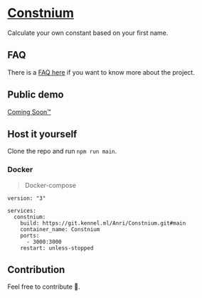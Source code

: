 # [Constnium](https://git.kennel.ml/Anri/Constnium)

Calculate your own constant based on your first name.

## FAQ
There is a [FAQ here](./FAQ.md) if you want to know more about the project.

## Public demo
[Coming Soon™](#)

## Host it yourself
Clone the repo and run `npm run main`.

### Docker
> Docker-compose
```docker-compose
version: "3"

services:
  constnium:
    build: https://git.kennel.ml/Anri/Constnium.git#main
    container_name: Constnium
    ports:
      - 3000:3000
    restart: unless-stopped
```

## Contribution
Feel free to contribute 🙂.
